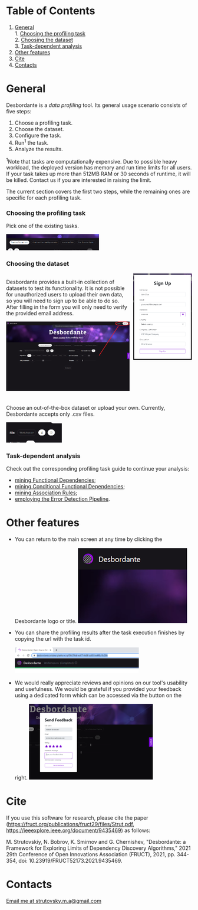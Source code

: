 
# Table of Contents

1. [General](#general)  
		1. [Choosing the profiling task](#choosing-the-profiling-task)  
		2. [Choosing the dataset](#choosing-the-dataset)  
		3. [Task-dependent analysis](#task-dependent-analysis)   
2. [Other features](#other-features)
3. [Cite](#cite)
4. [Contacts](#contacts)

# General
Desbordante is a _data profiling_ tool. Its general usage scenario consists of five steps:
1. Choose a profiling task.
2. Choose the dataset.
3. Configure the task.
4. Run<sup>1</sup> the task.
5. Analyze the results.

<sup>1</sup>Note that tasks are computationally expensive. Due to possible heavy workload, the deployed version has memory and run time limits for all users. If your task takes up more than 512MB RAM or 30 seconds of runtime, it will be killed. Contact us if you are interested in raising the limit.

The current section covers the first two steps, while the remaining ones are specific for each profiling task.

### Choosing the profiling task

Pick one of the existing tasks.

<img style="width: 50%;" src="./images/tasks-list.png"/>


### Choosing the dataset

<div style="display: flex; column-gap: 10px; padding-bottom: 20px;">
 <div style="flex: 65%;">
  <p>
   Desbordante provides a built-in collection of datasets to test its functionality. It is not possible for unauthorized users to upload their own data, so you will need to sign up to be able to do so.
   After filling in the form you will only need to verify the provided email address.
  </p>
  <img src="./images/sign-up-button.png"/>
 </div>
 <div style="flex: 30%;"><img src="./images/sign-up-form.png"/></div>
</div>

Choose an out-of-the-box dataset or upload your own. Currently, Desbordante accepts only .csv files.

<img style="width: 30%;" src="./images/dataset-selection.png"/>

### Task-dependent analysis

Check out the corresponding profiling task guide to continue your analysis:
- [mining Functional Dependencies](guides/fd-mining.md);
- [mining Conditional Functional Dependencies](guides/cfd-mining.md);
- [mining Association Rules](guides/ar-mining.md);
- [employing the Error Detection Pipeline](guides/error-detection-pipeline.md).

# Other features
* You can return to the main screen at any time by clicking the Desbordante logo or title.
	<img style="padding-top: 15px;" src="./images/desbordante-clickable-logo.png"/>

* You can share the profiling results after the task execution finishes by copying the url with the task id.
  <img style="width: 70%; padding-top: 15px;" src="./images/share-task-results.png"/>


* We would really appreciate reviews and opinions on our tool's usability and usefulness. We would be grateful if you provided your feedback using a dedicated form which can be accessed via the button on the right.
  <img style="width: 70%; padding-top: 15px;" src="./images/feedback-form.png"/>

# Cite

If you use this software for research, please cite the paper (https://fruct.org/publications/fruct29/files/Strut.pdf, https://ieeexplore.ieee.org/document/9435469) as follows:

M. Strutovskiy, N. Bobrov, K. Smirnov and G. Chernishev, "Desbordante: a Framework for Exploring Limits of Dependency Discovery Algorithms," 2021 29th Conference of Open Innovations Association (FRUCT), 2021, pp. 344-354, doi: 10.23919/FRUCT52173.2021.9435469.

# Contacts

[Email me at strutovsky.m.a@gmail.com](mailto:strutovsky.m.a@gmail.com)
